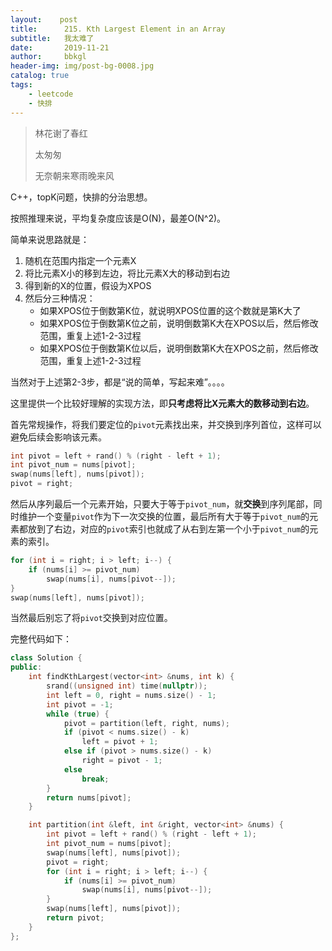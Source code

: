 ```yaml
---
layout:    post
title:      215. Kth Largest Element in an Array
subtitle:   我太难了
date:       2019-11-21
author:     bbkgl
header-img: img/post-bg-0008.jpg
catalog: true
tags:
    - leetcode
    - 快排
---
```


>林花谢了春红
>
>太匆匆
>
>无奈朝来寒雨晚来风

C++，topK问题，快排的分治思想。

按照推理来说，平均复杂度应该是O(N)，最差O(N^2)。

简单来说思路就是：

1. 随机在范围内指定一个元素X
2. 将比元素X小的移到左边，将比元素X大的移动到右边
3. 得到新的X的位置，假设为XPOS
4. 然后分三种情况：
   - 如果XPOS位于倒数第K位，就说明XPOS位置的这个数就是第K大了
   - 如果XPOS位于倒数第K位之前，说明倒数第K大在XPOS以后，然后修改范围，重复上述1-2-3过程
   - 如果XPOS位于倒数第K位以后，说明倒数第K大在XPOS之前，然后修改范围，重复上述1-2-3过程

当然对于上述第2-3步，都是“说的简单，写起来难”。。。。

这里提供一个比较好理解的实现方法，即**只考虑将比X元素大的数移动到右边**。

首先常规操作，将我们要定位的`pivot`元素找出来，并交换到序列首位，这样可以避免后续会影响该元素。

```cpp
int pivot = left + rand() % (right - left + 1);
int pivot_num = nums[pivot];
swap(nums[left], nums[pivot]);
pivot = right;
```

然后从序列最后一个元素开始，只要大于等于`pivot_num`，就**交换**到序列尾部，同时维护一个变量`pivot`作为下一次交换的位置，最后所有大于等于`pivot_num`的元素都放到了右边，对应的`pivot`索引也就成了从右到左第一个小于`pivot_num`的元素的索引。

```cpp
for (int i = right; i > left; i--) {
    if (nums[i] >= pivot_num) 
        swap(nums[i], nums[pivot--]);
}
swap(nums[left], nums[pivot]);
```

当然最后别忘了将`pivot`交换到对应位置。

完整代码如下：

```cpp
class Solution {
public:
    int findKthLargest(vector<int> &nums, int k) {
        srand((unsigned int) time(nullptr));
        int left = 0, right = nums.size() - 1;
        int pivot = -1;
        while (true) {
            pivot = partition(left, right, nums);
            if (pivot < nums.size() - k)
                left = pivot + 1;
            else if (pivot > nums.size() - k)
                right = pivot - 1;
            else
                break;
        }
        return nums[pivot];
    }

    int partition(int &left, int &right, vector<int> &nums) {
        int pivot = left + rand() % (right - left + 1);
        int pivot_num = nums[pivot];
        swap(nums[left], nums[pivot]);
        pivot = right;
        for (int i = right; i > left; i--) {
            if (nums[i] >= pivot_num) 
                swap(nums[i], nums[pivot--]);
        }
        swap(nums[left], nums[pivot]);
        return pivot;
    }
};
```

